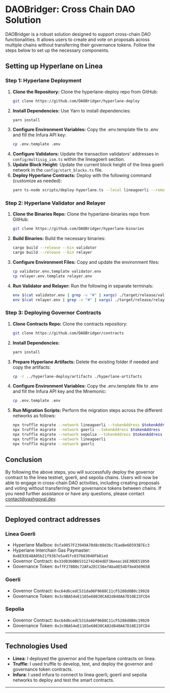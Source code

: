 # DAOBridger: Cross Chain DAO Solution

DAOBridger is a robust solution designed to support cross-chain DAO functionalities. It allows users to create and vote on proposals across multiple chains without transferring their governance tokens. Follow the steps below to set up the necessary components.

## Setting up Hyperlane on Linea

### Step 1: Hyperlane Deployment

1. **Clone the Repository:** Clone the hyperlane-deploy repo from GitHub:
   ```bash
   git clone https://github.com/DAOBridger/hyperlane-deploy
   ```
2. **Install Dependencies:** Use Yarn to install dependencies:
   ```bash
   yarn install
   ```
3. **Configure Environment Variables:** Copy the .env.template file to .env and fill the Infura API key:
   ```bash
   cp .env.template .env
   ```
4. **Configure Validators:** Update the transaction validators' addresses in `config/multisig_ism.ts` within the lineagoerli section.
5. **Update Block Height:** Update the current block height of the linea goerli network in the `config/start_blocks.ts` file.
6. **Deploy Hyperlane Contracts:** Deploy with the following command (customize as needed):
   ```bash
   yarn ts-node scripts/deploy-hyperlane.ts --local lineagoerli --remotes goerli sepolia --key ${deployer's private key}
   ```

### Step 2: Hyperlane Validator and Relayer

1. **Clone the Binaries Repo:** Clone the hyperlane-binaries repo from GitHub:
   ```bash
   git clone https://github.com/DAOBridger/hyperlane-binaries
   ```
2. **Build Binaries:** Build the necessary binaries:
   ```bash
   cargo build --release --bin validator
   cargo build --release --bin relayer
   ```
3. **Configure Environment Files:** Copy and update the environment files:
   ```bash
   cp validator.env.template validator.env
   cp relayer.env.template relayer.env
   ```
4. **Run Validator and Relayer:** Run the following in separate terminals:
   ```bash
   env $(cat validator.env | grep -v "#" | xargs) ./target/release/validator
   env $(cat relayer.env | grep -v "#" | xargs) ./target/release/relayer
   ```

### Step 3: Deploying Governor Contracts

1. **Clone Contracts Repo:** Clone the contracts repository:
   ```bash
   git clone https://github.com/DAOBridger/contracts
   ```
2. **Install Dependencies:**
   ```bash
   yarn install
   ```
3. **Prepare Hyperlane Artifacts:** Delete the existing folder if needed and copy the artifacts:
   ```bash
   cp -r ../hyperlane-deploy/artifacts ./hyperlane-artifacts
   ```
4. **Configure Environment Variables:** Copy the .env.template file to .env and fill the Infura API key and the Mnemonic:
   ```bash
   cp .env.template .env
   ```
5. **Run Migration Scripts:** Perform the migration steps across the different networks as follows:
   ```bash
   npx truffle migrate --network lineagoerli --tokenAddress $tokenAddress
   npx truffle migrate --network goerli --tokenAddress $tokenAddress
   npx truffle migrate --network sepolia --tokenAddress $tokenAddress
   npx truffle migrate --network lineagoerli
   npx truffle migrate --network goerli
   ```

## Conclusion

By following the above steps, you will successfully deploy the governor contract to the linea testnet, goerli, and sepolia chains. Users will now be able to engage in cross-chain DAO activities, including creating proposals and voting without transferring their governance tokens between chains. If you need further assistance or have any questions, please contact contact@yashgoyal.dev.

---

## Deployed contract addresses

### Linea Goerli

- Hyperlane Mailbox: `0xfa9057F23949A70d8c08d3bc7EaeBe6D593B7Ec3`
- Hyperlane Interchain Gas Paymaster: `0x8E93E48A05b21f9367e5a45fc037683040Fb81ed`
- Governor Contract: `0x33d0360B653127424D4dEF3Aeeac16E30DE51050`
- Governance Token: `0xffF278B0c72AFa2ECC56efAba0E54Df8eA56965B`

### Goerli

- Governor Contract: `0xc64d6cedC531da06F9688C11cF5288d8B0c19920`
- Governance Token: `0x3c9BA54eE1165e60830CA82d840A67D10E23FCD4`

### Sepolia

- Governor Contract: `0xc64d6cedC531da06F9688C11cF5288d8B0c19920`
- Governance Token: `0x3c9BA54eE1165e60830CA82d840A67D10E23FCD4`

---

## Technologies Used

- **Linea**: I deployed the governor and the hyperlane contracts on linea.
- **Truffle**: I used truffle to develop, test, and deploy the governor and governance token contracts.
- **Infura**: I used infura to connect to linea goerli, goerli and sepolia networks to deploy and test the smart contracts.

---
